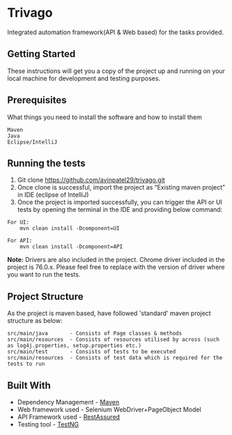 # Trivago
Integrated automation framework(API & Web based) for the tasks provided.

## Getting Started
These instructions will get you a copy of the project up and running on your local machine for development and testing purposes.

## Prerequisites
What things you need to install the software and how to install them
```
Maven
Java
Eclipse/IntelliJ
```

## Running the tests
1. Git clone https://github.com/avinpatel29/trivago.git
2. Once clone is successful, import the project as “Existing maven project” in IDE (eclipse of IntelliJ)
3. Once the project is imported successfully, you can trigger the API or UI tests by opening the terminal in the IDE and providing below command:
```
For UI:
    mvn clean install -Dcomponent=UI
```
```
For API:
    mvn clean install -Dcomponent=API
```

<b>Note:</b> Drivers are also included in the project. Chrome driver included in the project is 76.0.x. Please feel free to replace with the version of driver where you want to run the tests.</font>


## Project Structure
As the project is maven based, have followed 'standard' maven project structure as below:

```
src/main/java       - Consists of Page classes & methods
src/main/resources  - Consists of resources utilised by across (such as log4j.properties, setup.properties etc.)   
src/main/test       - Consists of tests to be executed
src/main/resources  - Consists of test data which is required for the tests to run
```

## Built With
* Dependency Management - [Maven](https://maven.apache.org/)  
* Web framework used    - Selenium WebDriver+PageObject Model
* API Framework used    - [RestAssured](http://rest-assured.io/)
* Testing tool          - [TestNG](https://testng.org/doc/)
